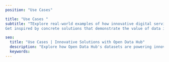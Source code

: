 ```yaml
---
position: "Use Cases"

title: "Use Cases "
subtitle: "TExplore real-world examples of how innovative digital services have been developed using data from the Open Data Hub. These use cases highlight how Open Data can be applied to solve practical challenges - from improving urban mobility to enhancing the tourism experience.
Get inspired by concrete solutions that demonstrate the value of data in creating smarter, more connected digital ecosystems."

seo:
  title: "Use Cases | Innovative Solutions with Open Data Hub"
  description: "Explore how Open Data Hub's datasets are powering innovative digital solutions across various domains, addressing real-world challenges through data integration"
  keywords:
---
```

